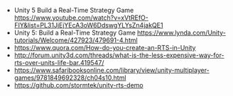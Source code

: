 - Unity 5 Build a Real-Time Strategy Game https://www.youtube.com/watch?v=xVtREfO-FIY&list=PL31JjEjYEcA3oW6DdswgYLYsZn4jakQE1
- Unity 5: Build a Real-Time Strategy Game https://www.lynda.com/Unity-tutorials/Welcome/427923/479691-4.html
- https://www.quora.com/How-do-you-create-an-RTS-in-Unity
- http://forum.unity3d.com/threads/what-is-the-less-expensive-way-for-rts-over-units-life-bar.419547/
- https://www.safaribooksonline.com/library/view/unity-multiplayer-games/9781849692328/ch04s10.html
- https://github.com/stormtek/unity-rts-demo
